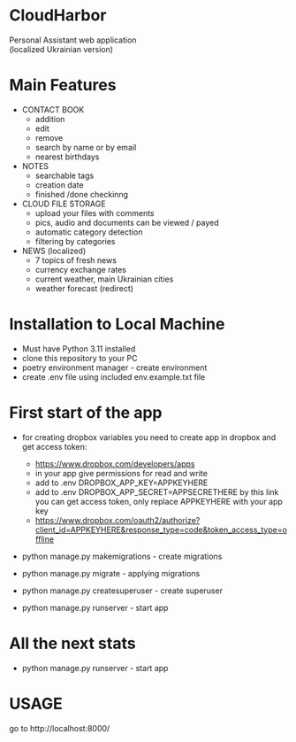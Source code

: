 # CloudHarbor

Personal Assistant web application \
(localized Ukrainian version)

# Main Features

* CONTACT BOOK
    * addition
    * edit
    * remove
    * search by name or by email
    * nearest birthdays
* NOTES
    * searchable tags
    * creation date
    * finished /done checkinng
* CLOUD FILE STORAGE
    * upload your files with comments
    * pics, audio and documents can be viewed / payed
    * automatic category detection
    * filtering by categories
* NEWS (localized)
    * 7 topics of fresh news
    * currency exchange rates
    * current weather, main Ukrainian cities
    * weather forecast (redirect)

# Installation to Local Machine

* Must have Python 3.11 installed
* clone this repository to your PC
* poetry environment manager - create environment
* create .env file using included env.example.txt file

# First start of the app

* for creating dropbox variables you need to create app in dropbox and get access token:

    * https://www.dropbox.com/developers/apps
    * in your app give permissions for read and write
    * add to .env DROPBOX_APP_KEY=APPKEYHERE
    * add to .env DROPBOX_APP_SECRET=APPSECRETHERE
      by this link you can get access token, only replace APPKEYHERE with your app key
    * https://www.dropbox.com/oauth2/authorize?client_id=APPKEYHERE&response_type=code&token_access_type=offline
* python manage.py makemigrations - create migrations
* python manage.py migrate - applying migrations
* python manage.py createsuperuser - create superuser
* python manage.py runserver - start app

# All the next stats

* python manage.py runserver - start app

# USAGE

go to http://localhost:8000/
  

  